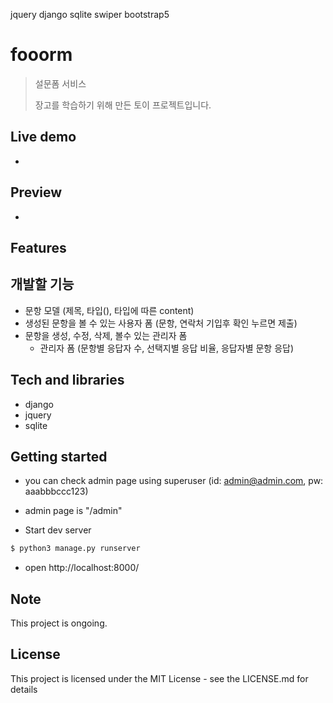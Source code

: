 jquery django sqlite swiper bootstrap5

# fooorm

> 설문폼 서비스
>
> 장고를 학습하기 위해 만든 토이 프로젝트입니다.

## Live demo

-

## Preview

-

## Features

## 개발할 기능

- 문항 모델 (제목, 타입(), 타입에 따른 content)
- 생성된 문항을 볼 수 있는 사용자 폼 (문항, 연락처 기입후 확인 누르면 제출)
- 문항을 생성, 수정, 삭제, 볼수 있는 관리자 폼
  - 관리자 폼 (문항별 응답자 수, 선택지별 응답 비율, 응답자별 문항 응답)

## Tech and libraries

- django
- jquery
- sqlite

## Getting started

- you can check admin page using superuser (id: admin@admin.com, pw: aaabbbccc123)
- admin page is "/admin"

- Start dev server

```bash
$ python3 manage.py runserver
```

- open http://localhost:8000/

## Note

This project is ongoing.

## License

This project is licensed under the MIT License - see the LICENSE.md for details
